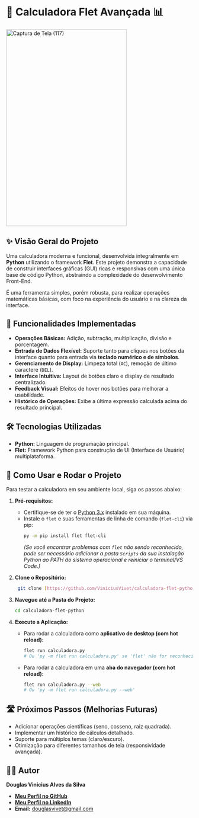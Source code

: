 # 🚀 Calculadora Flet Avançada 📊

<img width="325" height="531" alt="Captura de Tela (117)" src="https://github.com/user-attachments/assets/10d6c542-4775-4df8-8e87-49524782f360" />


## ✨ Visão Geral do Projeto

Uma calculadora moderna e funcional, desenvolvida integralmente em **Python** utilizando o framework **Flet**. Este projeto demonstra a capacidade de construir interfaces gráficas (GUI) ricas e responsivas com uma única base de código Python, abstraindo a complexidade do desenvolvimento Front-End.

É uma ferramenta simples, porém robusta, para realizar operações matemáticas básicas, com foco na experiência do usuário e na clareza da interface.

## 🌟 Funcionalidades Implementadas

* **Operações Básicas:** Adição, subtração, multiplicação, divisão e porcentagem.
* **Entrada de Dados Flexível:** Suporte tanto para cliques nos botões da interface quanto para entrada via **teclado numérico e de símbolos**.
* **Gerenciamento de Display:** Limpeza total (`AC`), remoção de último caractere (`DEL`).
* **Interface Intuitiva:** Layout de botões claro e display de resultado centralizado.
* **Feedback Visual:** Efeitos de hover nos botões para melhorar a usabilidade.
* **Histórico de Operações:** Exibe a última expressão calculada acima do resultado principal.

## 🛠️ Tecnologias Utilizadas

* **Python:** Linguagem de programação principal.
* **Flet:** Framework Python para construção de UI (Interface de Usuário) multiplataforma.

## 🚀 Como Usar e Rodar o Projeto

Para testar a calculadora em seu ambiente local, siga os passos abaixo:

1.  **Pré-requisitos:**
    * Certifique-se de ter o [Python 3.x](https://www.python.org/downloads/) instalado em sua máquina.
    * Instale o `flet` e suas ferramentas de linha de comando (`flet-cli`) via pip:
        ```bash
        py -m pip install flet flet-cli
        ```
        *(Se você encontrar problemas com `flet` não sendo reconhecido, pode ser necessário adicionar a pasta `Scripts` da sua instalação Python ao PATH do sistema operacional e reiniciar o terminal/VS Code.)*

2.  **Clone o Repositório:**
    ```bash
     git clone [https://github.com/ViniciusVivet/calculadora-flet-python.git](https://github.com/ViniciusVivet/calculadora-flet-python.git)
    ```
   
3.  **Navegue até a Pasta do Projeto:**
    ```bash
    cd calculadora-flet-python
    ```

4.  **Execute a Aplicação:**
    * Para rodar a calculadora como **aplicativo de desktop (com hot reload)**:
        ```bash
        flet run calculadora.py 
        # Ou 'py -m flet run calculadora.py' se 'flet' não for reconhecido diretamente
        ```
    * Para rodar a calculadora em uma **aba do navegador (com hot reload)**:
        ```bash
        flet run calculadora.py --web
        # Ou 'py -m flet run calculadora.py --web'
        ```
## 🛣️ Próximos Passos (Melhorias Futuras)

* Adicionar operações científicas (seno, cosseno, raiz quadrada).
* Implementar um histórico de cálculos detalhado.
* Suporte para múltiplos temas (claro/escuro).
* Otimização para diferentes tamanhos de tela (responsividade avançada).

## 🧑‍💻 Autor

**Douglas Vinicius Alves da Silva**
* [**Meu Perfil no GitHub**](https://github.com/ViniciusVivet)
* [**Meu Perfil no LinkedIn**](https://www.linkedin.com/in/vivetsp/)
* **Email:** [douglasvivet@gmail.com](mailto:douglasvivet@gmail.com)
